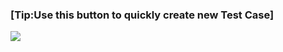 ### [Tip:Use this button to quickly create new Test Case]

  <img src="https://github.com/katalon-studio/.png">
